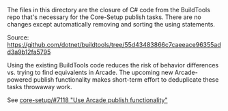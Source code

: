 The files in this directory are the closure of C# code from the BuildTools repo
that's necessary for the Core-Setup publish tasks. There are no changes except
automatically removing and sorting the using statements.

Source: https://github.com/dotnet/buildtools/tree/55d43483866c7caeeace96355add3a9b12fa5795

Using the existing BuildTools code reduces the risk of behavior differences vs.
trying to find equivalents in Arcade. The upcoming new Arcade-powered publish
functionality makes short-term effort to deduplicate these tasks throwaway work.

See [core-setup/#7118 "Use Arcade publish functionality"](https://github.com/dotnet/core-setup/issues/7118)
